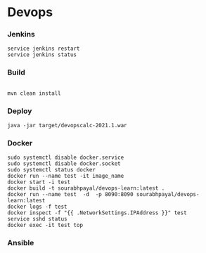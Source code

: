 # Devops

### Jenkins

 ```
 service jenkins restart
 service jenkins status
 ```

### Build

```

mvn clean install

```

### Deploy

``` 
java -jar target/devopscalc-2021.1.war
```

### Docker

```
sudo systemctl disable docker.service
sudo systemctl disable docker.socket
sudo systemctl status docker
docker run --name test -it image_name
docker start -i test
docker build -t sourabhpayal/devops-learn:latest .
docker run --name test  -d  -p 8090:8090 sourabhpayal/devops-learn:latest
docker logs -f test
docker inspect -f "{{ .NetworkSettings.IPAddress }}" test
service sshd status
docker exec -it test top 
```

### Ansible
```

```

